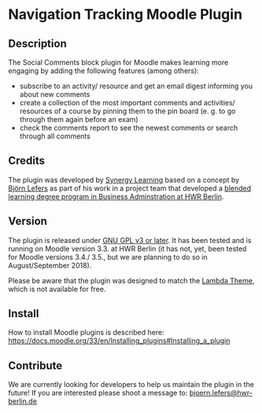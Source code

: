 # Navigation Tracking Moodle Plugin

## Description
The Social Comments block plugin for Moodle makes learning more engaging by adding the following features (among others):
* subscribe to an activity/ resource and get an email digest informing you about new comments
* create a collection of the most important comments and activities/ resources of a course by pinning them to the pin board (e. g. to go through them again before an exam)
* check the comments report to see the newest comments or search through all comments

## Credits

The plugin was developed by [Synergy Learning](http://www.synergy-learning.com) based on a concept by [Björn Lefers](http://www.lefers.com) as part of his work in a project team that developed a [blended learning degree program in Business Adminstration at HWR Berlin](http://www.hwr-berlin.de/fachbereich-wirtschaftswissenschaften/studiengaenge/business-administration-ba/blended-learning-format/). 

## Version

The plugin is released under [GNU GPL v3 or later](http://www.gnu.org/copyleft/gpl.html). It has been tested and is running on Moodle version 3.3. at HWR Berlin (it has not, yet, been tested for Moodle versions 3.4./ 3.5., but we are planning to do so in August/September 2018). 

Please be aware that the plugin was designed to match the [Lambda Theme](https://themeforest.net/item/lambda-responsive-moodle-theme/9442816), which is not available for free.

## Install

How to install Moodle plugins is described here: https://docs.moodle.org/33/en/Installing_plugins#Installing_a_plugin 

## Contribute

We are currently looking for developers to help us maintain the plugin in the future! If you are interested please shoot a message to: bjoern.lefers@hwr-berlin.de 
